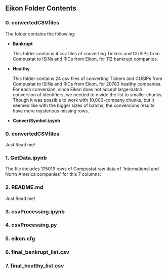 ## Eikon Folder Contents

### 0. convertedCSVfiles

The folder contains the following:

* **Bankrupt**

  This folder contains 4 csv files of converting Tickers and CUSIPs from Compustat to ISINs and RICs from Eikon, for 112 bankrupt companies.

* **Healthy**

  This folder contains 24 csv files of converting Tickers and CUSIPs from Compustat to ISINs and RICs from Eikon, for 20783 healthy companies. For each conversion, since Eikon does not accept large-batch conversion of identifiers, we needed to divide the list to smaller chunks. Though it was possible to work with 10,000-company chunks, but it seemed like with the bigger sizes of batchs, the conversions results have more mysterious missing rows. 
  
* **ConvertSymbol.ipynb**

### 0. convertedCSVfiles
Just Read me!

### 1. GetData.ipynb
The file includes 175019 rows of Compustat raw data of 'International and North America companies' for this 7 columns:

### 2. README.md
Just Read me!


### 3. csvProcessing.ipynb
### 4. csvProcessing.py
### 5. eikon.cfg
### 6. final_bankrupt_list.csv
### 7. final_healthy_list.csv
